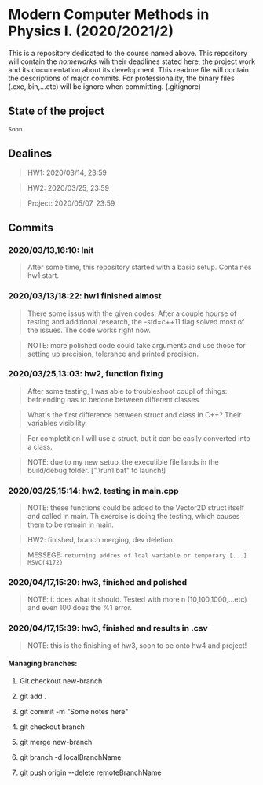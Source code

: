 # Modern Computer Methods in Physics I. (2020/2021/2)

This is a repository dedicated to the course named above. This repository will contain the _homeworks_ wih their deadlines stated here, the project work and its documentation about its development. This readme file will contain the descriptions of major commits. For professionality, the binary files (.exe,.bin,...etc) will be ignore when committing. (.gitignore)

## State of the project

```
Soon.
```
## Dealines
> HW1: 2020/03/14, 23:59

> HW2: 2020/03/25, 23:59

> Project: 2020/05/07, 23:59


## Commits

### 2020/03/13,16:10: Init
> After some time, this repository started with a basic setup. Containes hw1 start.

### 2020/03/13/18:22: hw1 finished almost
> There some issus with the given codes. After a couple hourse of testing and additional research, the -std=c++11 flag solved most of the issues. The code works right now.

> NOTE: more polished code could take arguments and use those for setting up precision, tolerance and printed precision.

### 2020/03/25,13:03: hw2, function fixing
> After some testing, I was able to troubleshoot coupl of things: befriending has to bedone between different classes

> What's the first difference between struct and class in C++? Their variables visibility.

> For completition I will use a struct, but it can be easily converted into a class.

> NOTE: due to my new setup, the executible file lands in the build/debug folder. [".\run1.bat" to launch!]

### 2020/03/25,15:14: hw2, testing in main.cpp
> NOTE: these functions could be added to the Vector2D struct itself and called in main. Th exercise is doing the testing, which causes them to be remain in main.

> HW2: finished, branch merging, dev deletion.

> MESSEGE: `returning addres of loal variable or temporary [...] MSVC(4172)`

### 2020/04/17,15:20: hw3, finished and polished

> NOTE: it does what it should. Tested with more n (10,100,1000,...etc) and even 100 does the %1 error.

### 2020/04/17,15:39: hw3, finished and results in .csv

> NOTE: this is the finishing of hw3, soon to be onto hw4 and project!

#### Managing branches:
1. Git checkout new-branch
2. git add .
3. git commit -m "Some notes here"
4. git checkout branch
5. git merge new-branch

1. git branch -d localBranchName
2. git push origin --delete remoteBranchName